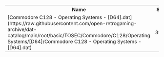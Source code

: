 <table>
<tr><th>Name</th><th>Size</th></tr>
<tr><td>[Commodore C128 - Operating Systems - [D64].dat](https://raw.githubusercontent.com/open-retrogaming-archive/dat-catalog/main/root/basic/TOSEC/Commodore/C128/Operating Systems/[D64]/Commodore C128 - Operating Systems - [D64].dat)</td><td>3930</td></tr>
</table>
